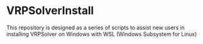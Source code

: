 # VRPSolverInstall

This repository is designed as a series of scripts to assist new users in installing VRPSolver on Windows with WSL (Windows Subsystem for Linux)

